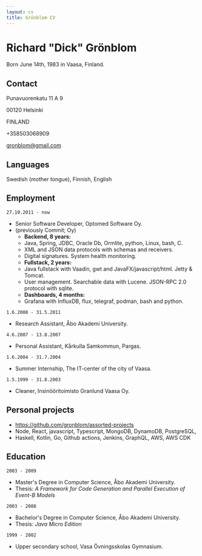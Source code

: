 ```yaml
---
layout: cv
title: Grönblom CV
---
```

# Richard "Dick" Grönblom
Born June 14th, 1983 in Vaasa, Finland.

## Contact
Punavuorenkatu 11 A 9

00120 Helsinki

FINLAND

+358503068909

gronblom@gmail.com


## Languages

Swedish (mother tongue), Finnish, English


## Employment

`27.10.2011 - now`
- Senior Software Developer, Optomed Software Oy.
- (previously Commit; Oy)
   - **Backend, 8 years:**
   - Java, Spring, JDBC, Oracle Db, Ormlite, python, Linux, bash, C.
   - XML and JSON data protocols with schemas and receivers.
   - Digital signatures. System health monitoring.
   - **Fullstack, 2 years:**
   - Java fullstack with Vaadin, gwt and JavaFX/javascript/html. Jetty & Tomcat.
   - User management. Searchable data with Lucene. JSON-RPC 2.0 protocol with sqlite.
   - **Dashboards, 4 months:**
   - Grafana with InfluxDB, flux, telegraf, podman, bash and python.
 

`1.6.2008 - 31.5.2011`
- Research Assistant, Åbo Akademi University.

`4.6.2007 - 13.8.2007`
- Personal Assistant, Kårkulla Samkommun, Pargas.

`1.6.2004 - 31.7.2004`
- Summer Internship, The IT-center of the city of Vaasa.

`1.5.1999 - 31.8.2003`
- Cleaner, Insinööritoimisto Granlund Vaasa Oy.


## Personal projects

- <a href="https://github.com/gronblom/assorted-projects">https://github.com/gronblom/assorted-projects</a>
- Node, React, javascript, Typescript, MongoDB, DynamoDB, PostgreSQL,
- Haskell, Kotlin, Go, Github actions, Jenkins, GraphQL, AWS, AWS CDK


## Education

`2003 - 2009`
 - Master's Degree in Computer Science, Åbo Akademi University.
 - Thesis: _A Framework for Code Generation and Parallel Execution of Event-B Models_

`2003 - 2008`
 - Bachelor's Degree in Computer Science, Åbo Akademi University.
 - Thesis: _Java Micro Edition_

`1999 - 2002`
 - Upper secondary school, Vasa Övningsskolas Gymnasium.


<!-- ### Footer

Last updated: August 2021 -->


